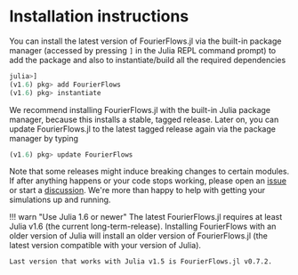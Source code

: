# Installation instructions

You can install the latest version of FourierFlows.jl via the built-in package manager 
(accessed by pressing `]` in the Julia REPL command prompt) to add the package and also to 
instantiate/build all the required dependencies

```julia
julia>]
(v1.6) pkg> add FourierFlows
(v1.6) pkg> instantiate
```

We recommend installing FourierFlows.jl with the built-in Julia package manager, because 
this installs a stable, tagged release. Later on, you can update FourierFlows.jl to the 
latest tagged release again via the package manager by typing

```julia
(v1.6) pkg> update FourierFlows
```

Note that some releases might induce breaking changes to certain modules. If after anything 
happens or your code stops working, please open an [issue](https://github.com/FourierFlows/FourierFlows.jl/issues) 
or start a [discussion](https://github.com/FourierFlows/FourierFlows.jl/discussions). We're 
more than happy to help with getting your simulations up and running.

!!! warn "Use Julia 1.6 or newer"
    The latest FourierFlows.jl requires at least Julia v1.6 (the current long-term-release).
    Installing FourierFlows with an older version of Julia will install an older version 
    of FourierFlows.jl (the latest version compatible with your version of Julia).

    Last version that works with Julia v1.5 is FourierFlows.jl v0.7.2.
